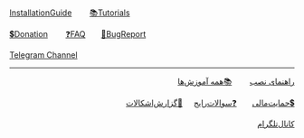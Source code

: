[InstallationGuide](https://github.com/hiddify/hiddify-config/wiki#installation-guide-)&nbsp;&nbsp;&nbsp;&nbsp;&nbsp;&nbsp;&nbsp;&nbsp;[📚Tutorials](https://github.com/hiddify/hiddify-config/wiki#all-tutorials-and-videos)&nbsp;&nbsp;&nbsp;&nbsp;&nbsp;&nbsp;&nbsp;&nbsp;

[💲Donation](https://github.com/hiddify/hiddify-config/wiki/Support)&nbsp;&nbsp;&nbsp;&nbsp;&nbsp;&nbsp;&nbsp;&nbsp;[❓FAQ](https://github.com/hiddify/hiddify-config/discussions/categories/q-a-%D8%B3%D9%88%D8%A7%D9%84%D8%A7%D8%AA-%D8%B1%D8%A7%DB%8C%D8%AC)&nbsp;&nbsp;&nbsp;&nbsp;&nbsp;&nbsp;&nbsp;[🐞BugReport](https://github.com/hiddify/hiddify-config/issues)&nbsp;&nbsp;&nbsp;&nbsp;&nbsp;&nbsp;&nbsp;&nbsp;

[Telegram Channel](https://t.me/hiddify)
***
<div markdown="1" dir="rtl">

[راهنمای نصب](https://github.com/hiddify/hiddify-config/wiki/Home_Fa#%D8%B1%D8%A7%D9%87%D9%86%D9%85%D8%A7%DB%8C-%D9%86%D8%B5%D8%A8-)&nbsp;&nbsp;&nbsp;&nbsp;&nbsp;&nbsp;&nbsp;&nbsp;[📚همه آموزش‌ها](https://github.com/hiddify/hiddify-config/wiki/%D9%87%D9%85%D9%87-%D8%A2%D9%85%D9%88%D8%B2%D8%B4%E2%80%8C%D9%87%D8%A7-%D9%88-%D9%88%DB%8C%D8%AF%D8%A6%D9%88%D9%87%D8%A7) &nbsp;&nbsp;&nbsp;&nbsp;&nbsp;&nbsp;&nbsp;&nbsp; 

[💲حمایت‌مالی](https://github.com/hiddify/hiddify-config/wiki/Support)&nbsp;&nbsp;&nbsp;&nbsp;&nbsp;&nbsp;&nbsp;[❓سوالات‌رایج](https://github.com/hiddify/hiddify-config/discussions/categories/q-a-%D8%B3%D9%88%D8%A7%D9%84%D8%A7%D8%AA-%D8%B1%D8%A7%DB%8C%D8%AC) &nbsp;&nbsp;&nbsp;&nbsp;[🐞گزارش‌اشکالات](https://github.com/hiddify/hiddify-config/issues)&nbsp;&nbsp;&nbsp;&nbsp;&nbsp;&nbsp;&nbsp;&nbsp;

[کانال‌تلگرام](https://t.me/hiddify)

</div>
